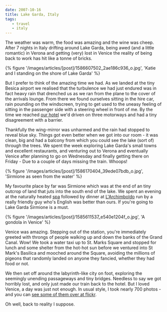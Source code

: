 ```yaml
---
date: 2007-10-16
title: Lake Garda, Italy
tags:
   - travel
   - italy
---
```


The weather was warm, the food was amazing and the wine was cheep. After 7 nights in Italy drifting around Lake Garda, being awed (and a little romantic) in Verona and getting (very) lost in Venice the reality of being back to work has hit like a tonne of bricks. 

{% figure '/images/articles/[post]/1586607502_2ae186c936_o.jpg', 'Katie and I standing on the shore of Lake Garda' %}

But I prefer to think of the amazing time we had. As we landed at the tiny Besica airport we realised that the turbulence we had just endured was in fact heavy rain that drenched us as we ran from the plane to the cover of the arrivals lounge. From there we found ourselves sitting in the hire car, rain pounding on the windscreen, trying to get used to the uneasy feeling of sitting in the passenger side with a steering wheel in front of me. By the time we reached [our hotel](//www.mistralhotels.it/admiral.htm) we'd driven on three motorways and had a tiny disagreement with a barrier. 

Thankfully the wing-mirror was unharmed and the rain had stopped to reveal blue sky. Things got even better when we got into our room - it was clean, big and had a balcony from which you could see the lake (sort of) through the trees. We spent the week exploring Lake Garda's small towns and excellent restaurants, and venturing out to Verona and eventually Venice after planning to go on Wednesday and finally getting there on Friday - Due to a couple of days missing the train. Whoops! 

{% figure '/images/articles/[post]/1586170404_39ede07bdb_o.jpg', 'Sirmione as seen from the water' %}

My favourite place by far was Sirmione which was at the end of an tiny outcrop of land that juts into the south end of the lake. We spent an evening at the naturally heated [spa](//www.termedisirmione.it/tds/en/homepage.html) followed by dinner at [L'Archimboldo](//www.ristorantearcimboldo.com/) run by a really friendly guy who's English was better than ours. If you're going to Lake Garda Sirmione is a must. 

{% figure '/images/articles/[post]/1585611537_e540e1204f_o.jpg', 'A gondola in Venice' %}

Venice was amazing. Stepping out of the station, you're immediately greeted with throngs of people walking up and down the banks of the Grand Canal. Wow! We took a water taxi up to St. Marks Square and stopped for lunch and some shelter from the hot-hot sun before we ventured into St Mark's Basilica and mooched around the Square, avoiding the millions of pigeons that randomly landed on anyone they fancied, whether they had food or not. 

We then set off around the labyrinth-like city on foot, exploring the seemingly unending passageways and tiny bridges. Needless to say we got horribly lost, and only just made our train back to the hotel. But I loved Venice, a day was just not enough. In usual style, I took nearly 700 photos - and you can [see some of them over at flickr](//www.flickr.com/photos/roobottom/sets/72157602449502521/). 

Oh well, back to reality I suppose.
